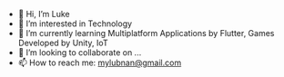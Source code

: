 - 👋 Hi, I’m Luke
- 👀 I’m interested in Technology
- 🌱 I’m currently learning Multiplatform Applications by Flutter, Games Developed by Unity, IoT
- 💞️ I’m looking to collaborate on ...
- 📫 How to reach me: mylubnan@gmail.com
